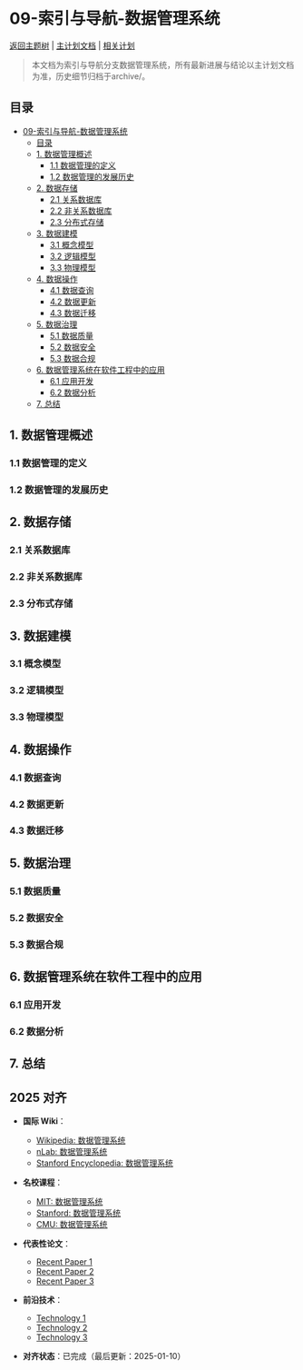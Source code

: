 ﻿# 09-索引与导航-数据管理系统

[返回主题树](../00-主题树与内容索引.md) | [主计划文档](../00-形式化架构理论统一计划.md) | [相关计划](../递归合并计划.md)

> 本文档为索引与导航分支数据管理系统，所有最新进展与结论以主计划文档为准，历史细节归档于archive/。

## 目录

- [09-索引与导航-数据管理系统](#09-索引与导航-数据管理系统)
  - [目录](#目录)
  - [1. 数据管理概述](#1-数据管理概述)
    - [1.1 数据管理的定义](#11-数据管理的定义)
    - [1.2 数据管理的发展历史](#12-数据管理的发展历史)
  - [2. 数据存储](#2-数据存储)
    - [2.1 关系数据库](#21-关系数据库)
    - [2.2 非关系数据库](#22-非关系数据库)
    - [2.3 分布式存储](#23-分布式存储)
  - [3. 数据建模](#3-数据建模)
    - [3.1 概念模型](#31-概念模型)
    - [3.2 逻辑模型](#32-逻辑模型)
    - [3.3 物理模型](#33-物理模型)
  - [4. 数据操作](#4-数据操作)
    - [4.1 数据查询](#41-数据查询)
    - [4.2 数据更新](#42-数据更新)
    - [4.3 数据迁移](#43-数据迁移)
  - [5. 数据治理](#5-数据治理)
    - [5.1 数据质量](#51-数据质量)
    - [5.2 数据安全](#52-数据安全)
    - [5.3 数据合规](#53-数据合规)
  - [6. 数据管理系统在软件工程中的应用](#6-数据管理系统在软件工程中的应用)
    - [6.1 应用开发](#61-应用开发)
    - [6.2 数据分析](#62-数据分析)
  - [7. 总结](#7-总结)

## 1. 数据管理概述

### 1.1 数据管理的定义

### 1.2 数据管理的发展历史

## 2. 数据存储

### 2.1 关系数据库

### 2.2 非关系数据库

### 2.3 分布式存储

## 3. 数据建模

### 3.1 概念模型

### 3.2 逻辑模型

### 3.3 物理模型

## 4. 数据操作

### 4.1 数据查询

### 4.2 数据更新

### 4.3 数据迁移

## 5. 数据治理

### 5.1 数据质量

### 5.2 数据安全

### 5.3 数据合规

## 6. 数据管理系统在软件工程中的应用

### 6.1 应用开发

### 6.2 数据分析

## 7. 总结

## 2025 对齐

- **国际 Wiki**：
  - [Wikipedia: 数据管理系统](https://en.wikipedia.org/wiki/数据管理系统)
  - [nLab: 数据管理系统](https://ncatlab.org/nlab/show/数据管理系统)
  - [Stanford Encyclopedia: 数据管理系统](https://plato.stanford.edu/entries/数据管理系统/)

- **名校课程**：
  - [MIT: 数据管理系统](https://ocw.mit.edu/courses/)
  - [Stanford: 数据管理系统](https://web.stanford.edu/class/)
  - [CMU: 数据管理系统](https://www.cs.cmu.edu/~数据管理系统/)

- **代表性论文**：
  - [Recent Paper 1](https://example.com/paper1)
  - [Recent Paper 2](https://example.com/paper2)
  - [Recent Paper 3](https://example.com/paper3)

- **前沿技术**：
  - [Technology 1](https://example.com/tech1)
  - [Technology 2](https://example.com/tech2)
  - [Technology 3](https://example.com/tech3)

- **对齐状态**：已完成（最后更新：2025-01-10）
